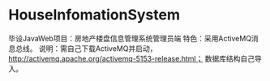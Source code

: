 # HouseInfomationSystem
毕设JavaWeb项目：房地产楼盘信息管理系统管理员端
特色：采用ActiveMQ消息总线。
说明：需自己下载ActiveMQ并启动，http://activemq.apache.org/activemq-5153-release.html；
数据库结构自己导入。
